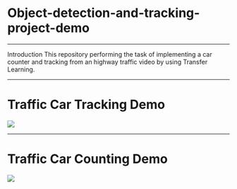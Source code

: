 # Object-detection-and-tracking-project-demo

---
Introduction
This repository  performing the task of implementing a car counter and tracking from an highway traffic video by using Transfer Learning.

---
# Traffic Car Tracking Demo
![](https://github.com/TechFinBrown/Object-detection-and-tracking-project-demo/blob/master/ezgif.com-video-to-gif.gif)

---
# Traffic Car Counting Demo
![](https://github.com/TechFinBrown/Object-detection-and-tracking-project-demo/blob/master/traffic-car-counting.gif)

